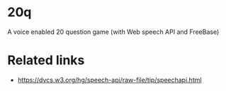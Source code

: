 20q
===

A voice enabled 20 question game (with Web speech API and FreeBase)

Related links
===

* https://dvcs.w3.org/hg/speech-api/raw-file/tip/speechapi.html